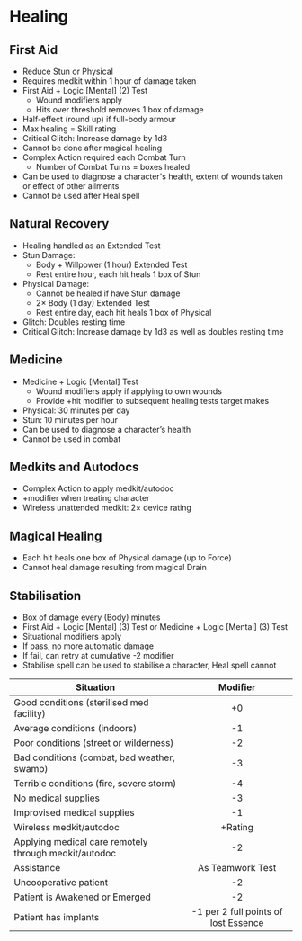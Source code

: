 # Healing

## First Aid
- Reduce Stun or Physical
- Requires medkit within 1 hour of damage taken
- First Aid + Logic [Mental] (2) Test
	- Wound modifiers apply
	- Hits over threshold removes 1 box of damage
- Half-effect (round up) if full-body armour
- Max healing = Skill rating
- Critical Glitch: Increase damage by 1d3
- Cannot be done after magical healing
- Complex Action required each Combat Turn
	- Number of Combat Turns = boxes healed
- Can be used to diagnose a character's health, extent of wounds taken or effect of other ailments
- Cannot be used after Heal spell

## Natural Recovery
- Healing handled as an Extended Test
- Stun Damage:
	- Body + Willpower (1 hour) Extended Test
	- Rest entire hour, each hit heals 1 box of Stun
- Physical Damage:
	- Cannot be healed if have Stun damage
	- 2× Body (1 day) Extended Test
	- Rest entire day, each hit heals 1 box of Physical
- Glitch: Doubles resting time
- Critical Glitch: Increase damage by 1d3 as well as doubles resting time

## Medicine
- Medicine + Logic [Mental] Test
	- Wound modifiers apply if applying to own wounds
	- Provide +hit modifier to subsequent healing tests target makes
- Physical: 30 minutes per day
- Stun: 10 minutes per hour
- Can be used to diagnose a character’s health
- Cannot be used in combat

## Medkits and Autodocs
- Complex Action to apply medkit/autodoc
- +modifier when treating character
- Wireless unattended medkit: 2× device rating

## Magical Healing
- Each hit heals one box of Physical damage (up to Force)
- Cannot heal damage resulting from magical Drain

## Stabilisation
- Box of damage every (Body) minutes
- First Aid + Logic [Mental] (3) Test or Medicine + Logic [Mental] (3) Test
- Situational modifiers apply
- If pass, no more automatic damage
- If fail, can retry at cumulative -2 modifier
- Stabilise spell can be used to stabilise a character, Heal spell cannot

Situation | Modifier
--------- |:--------:
Good conditions (sterilised med facility) | +0
Average conditions (indoors) | -1
Poor conditions (street or wilderness) | -2
Bad conditions (combat, bad weather, swamp) | -3
Terrible conditions (fire, severe storm) | -4
No medical supplies | -3
Improvised medical supplies | -1
Wireless medkit/autodoc | +Rating
Applying medical care remotely through medkit/autodoc | -2
Assistance | As Teamwork Test
Uncooperative patient | -2
Patient is Awakened or Emerged | -2
Patient has implants | -1 per 2 full points of lost Essence
